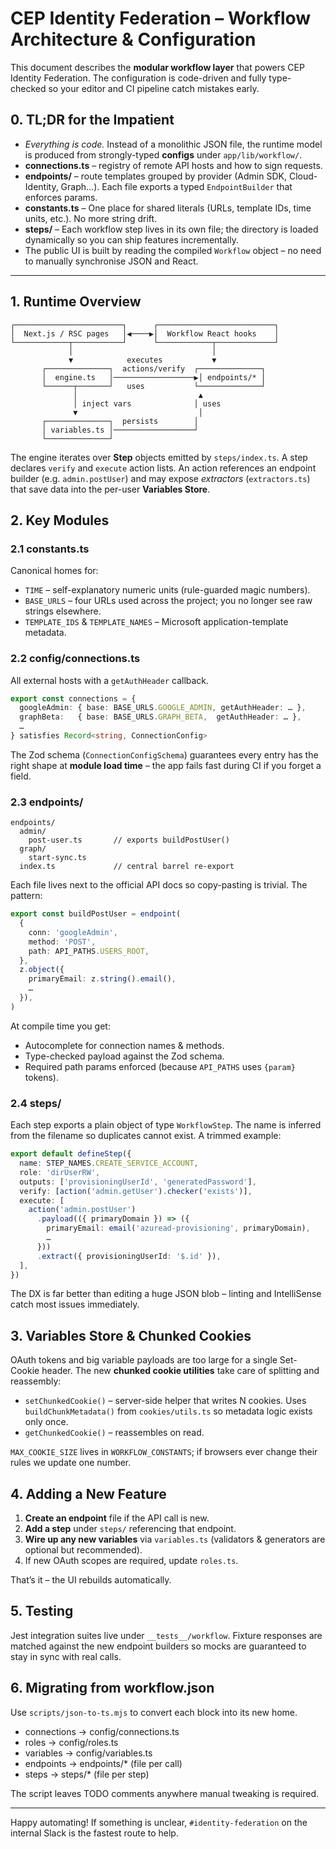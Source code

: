 # CEP Identity Federation – Workflow Architecture & Configuration

This document describes the **modular workflow layer** that powers CEP Identity
Federation.  The configuration is code-driven and fully type-checked so your
editor and CI pipeline catch mistakes early.

## 0. TL;DR for the Impatient

* _Everything is code._  Instead of a monolithic JSON file, the runtime model
    is produced from strongly-typed **configs** under
    `app/lib/workflow/`.
* **connections.ts** – registry of remote API hosts and how to sign requests.
* **endpoints/** – route templates grouped by provider (Admin SDK, Cloud-
    Identity, Graph…).  Each file exports a typed `EndpointBuilder` that
    enforces params.
* **constants.ts** – One place for shared literals (URLs, template IDs, time
    units, etc.).  No more string drift.
* **steps/** – Each workflow step lives in its own file; the directory is
    loaded dynamically so you can ship features incrementally.
* The public UI is built by reading the compiled `Workflow` object – no need
    to manually synchronise JSON and React.

---

## 1. Runtime Overview

```
┌────────────────────────┐      ┌──────────────────────────┐
│  Next.js / RSC pages   │◀────▶│  Workflow React hooks    │
└────────────┬───────────┘      └────────────┬─────────────┘
             │                               │
             ▼            executes           ▼
       ┌──────────────┐  actions/verify  ┌──────────────┐
       │  engine.ts   │──────────────────▶│ endpoints/* │
       └──────┬───────┘   uses           └──────────────┘
              │                           ▲
              │ inject vars              │ uses
              ▼                           │
       ┌──────────────┐  persists        │
       │ variables.ts │──────────────────┘
       └──────────────┘
```

The engine iterates over **Step** objects emitted by `steps/index.ts`.  A step
declares `verify` and `execute` action lists.  An action references an
endpoint builder (e.g. `admin.postUser`) and may expose _extractors_
(`extractors.ts`) that save data into the per-user **Variables Store**.

## 2. Key Modules

### 2.1 constants.ts

Canonical homes for:

* `TIME` – self-explanatory numeric units (rule-guarded magic numbers).
* `BASE_URLS` – four URLs used across the project; you no longer see raw
  strings elsewhere.
* `TEMPLATE_IDS` & `TEMPLATE_NAMES` – Microsoft application-template metadata.

### 2.2 config/connections.ts

All external hosts with a `getAuthHeader` callback.

```ts
export const connections = {
  googleAdmin: { base: BASE_URLS.GOOGLE_ADMIN, getAuthHeader: … },
  graphBeta:   { base: BASE_URLS.GRAPH_BETA,  getAuthHeader: … },
  …
} satisfies Record<string, ConnectionConfig>
```

The Zod schema (`ConnectionConfigSchema`) guarantees every entry has the right
shape at **module load time** – the app fails fast during CI if you forget a
field.

### 2.3 endpoints/

```
endpoints/
  admin/
    post-user.ts       // exports buildPostUser()
  graph/
    start-sync.ts
  index.ts             // central barrel re-export
```

Each file lives next to the official API docs so copy-pasting is trivial.  The
pattern:

```ts
export const buildPostUser = endpoint(
  {
    conn: 'googleAdmin',
    method: 'POST',
    path: API_PATHS.USERS_ROOT,
  },
  z.object({
    primaryEmail: z.string().email(),
    …
  }),
)
```

At compile time you get:

* Autocomplete for connection names & methods.
* Type-checked payload against the Zod schema.
* Required path params enforced (because `API_PATHS` uses `{param}` tokens).

### 2.4 steps/

Each step exports a plain object of type `WorkflowStep`.  The name is inferred
from the filename so duplicates cannot exist.  A trimmed example:

```ts
export default defineStep({
  name: STEP_NAMES.CREATE_SERVICE_ACCOUNT,
  role: 'dirUserRW',
  outputs: ['provisioningUserId', 'generatedPassword'],
  verify: [action('admin.getUser').checker('exists')],
  execute: [
    action('admin.postUser')
      .payload(({ primaryDomain }) => ({
        primaryEmail: email('azuread-provisioning', primaryDomain),
        …
      }))
      .extract({ provisioningUserId: '$.id' }),
  ],
})
```

The DX is far better than editing a huge JSON blob – linting and IntelliSense
catch most issues immediately.

## 3. Variables Store & Chunked Cookies

OAuth tokens and big variable payloads are too large for a single Set-Cookie
header.  The new **chunked cookie utilities** take care of splitting and
reassembly:

* `setChunkedCookie()` – server-side helper that writes N cookies.  Uses
  `buildChunkMetadata()` from `cookies/utils.ts` so metadata logic exists only
  once.
* `getChunkedCookie()` – reassembles on read.

`MAX_COOKIE_SIZE` lives in `WORKFLOW_CONSTANTS`; if browsers ever change their
rules we update one number.

## 4. Adding a New Feature

1. **Create an endpoint** file if the API call is new.
2. **Add a step** under `steps/` referencing that endpoint.
3. **Wire up any new variables** via `variables.ts` (validators & generators are
   optional but recommended).
4. If new OAuth scopes are required, update `roles.ts`.

That’s it – the UI rebuilds automatically.

## 5. Testing

Jest integration suites live under `__tests__/workflow`.  Fixture responses are
matched against the new endpoint builders so mocks are guaranteed to stay in
sync with real calls.

## 6. Migrating from workflow.json

Use `scripts/json-to-ts.mjs` to convert each block into its new home.

* connections     → config/connections.ts
* roles           → config/roles.ts
* variables       → config/variables.ts
* endpoints       → endpoints/* (file per call)
* steps           → steps/* (file per step)

The script leaves TODO comments anywhere manual tweaking is required.

---

Happy automating!  If something is unclear, `#identity-federation` on the
internal Slack is the fastest route to help.
